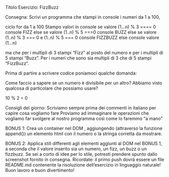 Titolo Esercizio: FizzBuzz

Consegna:
Scrivi un programma che stampi in console i numeri da 1 a 100,

ciclo for da 1 a 100
   Stampo valori in console
     se valore (1...n) % 3 ==== 0
        console FIZZ
    else se valore (1..n) % 5 ===0
        console BUZZ
    else se valore (1..n) % 3 === 0 e (1..n) % 5 === 0
        console FIZZBUZZ
    else
        console valore (1...n)







 ma che per i multipli di 3 stampi “Fizz” al posto del numero e per i multipli di 5 stampi “Buzz”. Per i numeri che sono sia multipli di 3 che di 5 stampi “FizzBuzz”.


Prima di partire a scrivere codice poniamoci qualche domanda:



Come faccio a sapere se un numero è divisibile per un altro? Abbiamo visto qualcosa di particolare che possiamo usare?


10 % 2 = 0



Consigli del giorno:
Scriviamo sempre prima dei commenti in italiano per capire cosa vogliamo fare
Proviamo ad immaginare le operazioni che vogliamo far svolgere al nostro programma così come lo faremmo “a mano”


BONUS 1:
Crea un container nel DOM , aggiungendo (attraverso la funzione append()) un elemento html con il numero o la stringa corretta da mostrare.


BONUS 2:
Applica stili differenti agli elementi aggiunti al DOM nel BONUS 1, a seconda che il valore inserito sia un numero, un fizz, un buzz o un fizzbuzz. Se sei a corto di idee per lo stile, potresti prendere spunto dallo screenshot fornito in consegna.
Ricordate: il primo push dovrà essere un file README.md contenente la risoluzione dell’esercizio in linguaggio naturale!
Buon lavoro e buon divertimento!